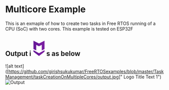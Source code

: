# Multicore Example
This is an exmaple of how to create two tasks in Free RTOS running of a CPU (SoC) with two cores. This example is tested
on ESP32F

## Output i![alt text](https://github.com/adam-p/markdown-here/raw/master/src/common/images/icon48.png "Logo Title Text 1")s as below
![alt text]([https://github.com/girishsukukumar/FreeRTOSexamples/blob/master/TaskManagement/taskCreationOnMultipleCores/output.jpg]" Logo Title Text 1")
![Output]([https://github.com/girishsukukumar/FreeRTOSexamples/blob/master/TaskManagement/taskCreationOnMultipleCores/output.jpg])

